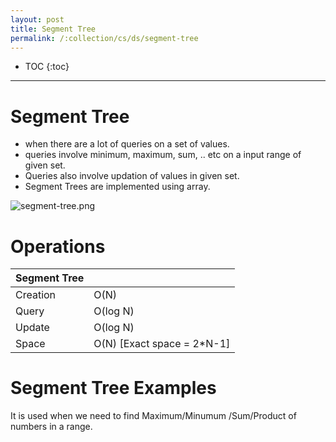 ```yaml
---
layout: post
title: Segment Tree
permalink: /:collection/cs/ds/segment-tree
---
```


- TOC
{:toc}

---

# Segment Tree

- when there are a lot of queries on a set of values. 
- queries involve minimum, maximum, sum, .. etc on a input range of given set. 
- Queries also involve updation of values in given set. 
- Segment Trees are implemented using array.

![segment-tree.png]({{site.cdn}}/cse/ds/tree/segment-tree.png)

# Operations

|Segment Tree||
|---|---|
|Creation   | O(N)
|Query      | O(log N)
|Update     | O(log N)
|Space      | O(N) [Exact space = 2*N-1]

# Segment Tree Examples
It is used when we need to find Maximum/Minumum /Sum/Product of numbers in a range.